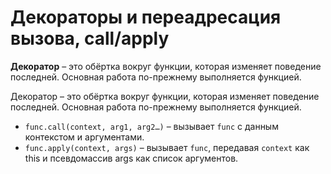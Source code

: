 # Декораторы и переадресация вызова, call/apply

**Декоратор** – это обёртка вокруг функции, которая изменяет поведение последней. 
Основная работа по-прежнему выполняется функцией.

Декоратор – это обёртка вокруг функции, которая изменяет поведение последней. Основная работа по-прежнему выполняется функцией.

- `func.call(context, arg1, arg2…)` – вызывает `func` с данным контекстом и аргументами.
- `func.apply(context, args)` – вызывает `func`, передавая `context` как this и псевдомассив args как список аргументов.

